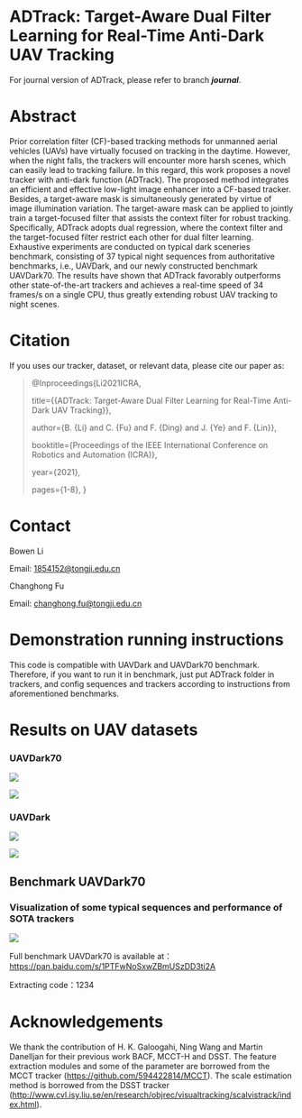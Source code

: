 # ADTrack: Target-Aware Dual Filter Learning for Real-Time Anti-Dark UAV Tracking

For journal version of ADTrack, please refer to branch _**journal**_.

# Abstract

Prior correlation filter (CF)-based tracking methods for unmanned aerial vehicles (UAVs) have virtually focused
on tracking in the daytime. However, when the night falls, the trackers will encounter more harsh scenes, which can easily lead to tracking failure. In this regard, this work proposes a novel tracker with anti-dark function (ADTrack). The proposed method integrates an efficient and effective low-light image enhancer into a CF-based tracker. Besides, a target-aware mask is simultaneously generated by virtue of image illumination variation. The target-aware mask can be applied to jointly train a target-focused filter that assists the context filter for robust tracking. Specifically, ADTrack adopts dual regression, where the context filter and the target-focused filter restrict each other for dual filter learning. Exhaustive experiments are conducted on typical dark sceneries benchmark, consisting of 37 typical night sequences from authoritative benchmarks, i.e., UAVDark, and our newly constructed benchmark UAVDark70. The results have shown that ADTrack favorably outperforms other state-of-the-art trackers and achieves a real-time speed of 34 frames/s on a single CPU, thus greatly extending robust UAV tracking to night scenes.

# Citation
If you uses our tracker, dataset, or relevant data, please cite our paper as:
> @Inproceedings{Li2021ICRA,
>
> title={{ADTrack: Target-Aware Dual Filter Learning for Real-Time Anti-Dark UAV Tracking}}, 
>
> author={B. {Li} and C. {Fu} and F. {Ding} and J. {Ye} and F. {Lin}},
>
> booktitle={Proceedings of the IEEE International Conference on Robotics and Automation (ICRA)},
>
> year={2021},
>
> pages={1-8},
> }

# Contact

Bowen Li

Email: [1854152@tongji.edu.cn](mailto:1854152@tongji.edu.cn)


Changhong Fu

Email: [changhong.fu@tongji.edu.cn](mailto:changhong.fu@tongji.edu.cn)

# Demonstration running instructions

This code is compatible with UAVDark and UAVDark70 benchmark. Therefore, if you want to run it in benchmark, just put ADTrack folder in trackers, and config sequences and trackers according to instructions from aforementioned benchmarks. 

# Results on UAV datasets

### UAVDark70

![](./results_OPE/UAVDark70_suc.png)

![](./results_OPE/UAVDark70_pre.png)

### UAVDark

![](./results_OPE/UAVDark_suc.png)

![](./results_OPE/UAVDark_pre.png)

## Benchmark UAVDark70

### Visualization of some typical sequences and performance of SOTA trackers

![](results_OPE/vis.png)

Full benchmark UAVDark70 is available at：https://pan.baidu.com/s/1PTFwNoSxwZBmUSzDD3ti2A 

Extracting code：1234 

# Acknowledgements

We thank the contribution of  H. K. Galoogahi, Ning Wang and Martin Danelljan for their previous work BACF,  MCCT-H and DSST.  The feature extraction modules and some of the parameter are borrowed from the MCCT tracker (https://github.com/594422814/MCCT). The scale estimation method is borrowed from the DSST tracker (http://www.cvl.isy.liu.se/en/research/objrec/visualtracking/scalvistrack/index.html).

